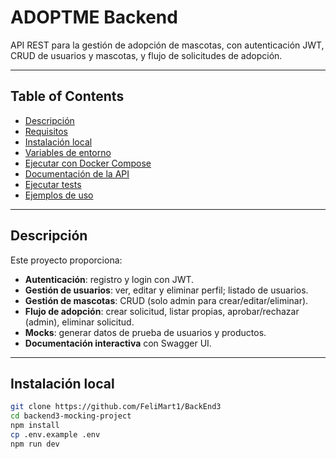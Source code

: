 # ADOPTME Backend

API REST para la gestión de adopción de mascotas, con autenticación JWT, CRUD de usuarios y mascotas, y flujo de solicitudes de adopción.

---

## Table of Contents

- [Descripción](#descripción)  
- [Requisitos](#requisitos)  
- [Instalación local](#instalación-local)  
- [Variables de entorno](#variables-de-entorno)  
- [Ejecutar con Docker Compose](#ejecutar-con-docker-compose)  
- [Documentación de la API](#documentación-de-la-api)  
- [Ejecutar tests](#ejecutar-tests)  
- [Ejemplos de uso](#ejemplos-de-uso)  

---

## Descripción

Este proyecto proporciona:

- **Autenticación**: registro y login con JWT.  
- **Gestión de usuarios**: ver, editar y eliminar perfil; listado de usuarios.  
- **Gestión de mascotas**: CRUD (solo admin para crear/editar/eliminar).  
- **Flujo de adopción**: crear solicitud, listar propias, aprobar/rechazar (admin), eliminar solicitud.  
- **Mocks**: generar datos de prueba de usuarios y productos.  
- **Documentación interactiva** con Swagger UI.  

---


## Instalación local

```bash
git clone https://github.com/FeliMart1/BackEnd3
cd backend3-mocking-project
npm install
cp .env.example .env        
npm run dev                
